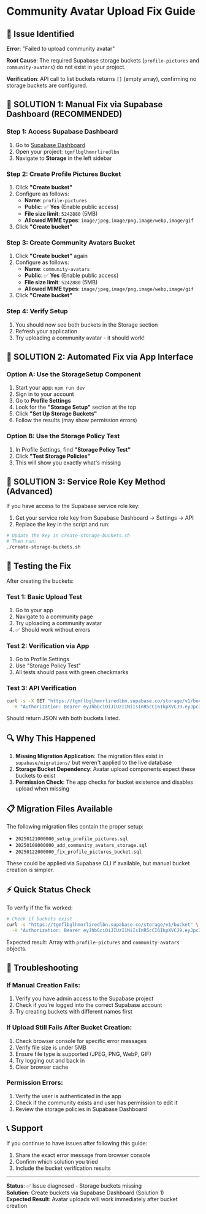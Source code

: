 # Community Avatar Upload Fix Guide

## 🚨 Issue Identified

**Error**: "Failed to upload community avatar"

**Root Cause**: The required Supabase storage buckets (`profile-pictures` and `community-avatars`) do not exist in your project.

**Verification**: API call to list buckets returns `[]` (empty array), confirming no storage buckets are configured.

## 🔧 SOLUTION 1: Manual Fix via Supabase Dashboard (RECOMMENDED)

### Step 1: Access Supabase Dashboard
1. Go to [Supabase Dashboard](https://supabase.com/dashboard)
2. Open your project: `tgmflbglhmnrliredlbn`
3. Navigate to **Storage** in the left sidebar

### Step 2: Create Profile Pictures Bucket
1. Click **"Create bucket"**
2. Configure as follows:
   - **Name**: `profile-pictures`
   - **Public**: ✅ **Yes** (Enable public access)
   - **File size limit**: `5242880` (5MB)
   - **Allowed MIME types**: `image/jpeg,image/png,image/webp,image/gif`
3. Click **"Create bucket"**

### Step 3: Create Community Avatars Bucket
1. Click **"Create bucket"** again
2. Configure as follows:
   - **Name**: `community-avatars`
   - **Public**: ✅ **Yes** (Enable public access)
   - **File size limit**: `5242880` (5MB)
   - **Allowed MIME types**: `image/jpeg,image/png,image/webp,image/gif`
3. Click **"Create bucket"**

### Step 4: Verify Setup
1. You should now see both buckets in the Storage section
2. Refresh your application
3. Try uploading a community avatar - it should work!

## 🔧 SOLUTION 2: Automated Fix via App Interface

### Option A: Use the StorageSetup Component
1. Start your app: `npm run dev`
2. Sign in to your account
3. Go to **Profile Settings**
4. Look for the **"Storage Setup"** section at the top
5. Click **"Set Up Storage Buckets"**
6. Follow the results (may show permission errors)

### Option B: Use the Storage Policy Test
1. In Profile Settings, find **"Storage Policy Test"**
2. Click **"Test Storage Policies"**
3. This will show you exactly what's missing

## 🔧 SOLUTION 3: Service Role Key Method (Advanced)

If you have access to the Supabase service role key:

1. Get your service role key from Supabase Dashboard → Settings → API
2. Replace the key in the script and run:

```bash
# Update the key in create-storage-buckets.sh
# Then run:
./create-storage-buckets.sh
```

## 🧪 Testing the Fix

After creating the buckets:

### Test 1: Basic Upload Test
1. Go to your app
2. Navigate to a community page
3. Try uploading a community avatar
4. ✅ Should work without errors

### Test 2: Verification via App
1. Go to Profile Settings
2. Use "Storage Policy Test"
3. All tests should pass with green checkmarks

### Test 3: API Verification
```bash
curl -s -X GET "https://tgmflbglhmnrliredlbn.supabase.co/storage/v1/bucket" \
  -H "Authorization: Bearer eyJhbGciOiJIUzI1NiIsInR5cCI6IkpXVCJ9.eyJpc3MiOiJzdXBhYmFzZSIsInJlZiI6InRnbWZsYmdsaG1ucmxpcmVkbGJuIiwicm9sZSI6ImFub24iLCJpYXQiOjE3NTM5MDY1MDksImV4cCI6MjA2OTQ4MjUwOX0.I5OHpsbFZwUDRTM4uFFjoE43nW1LyZb1kOE1N9OTAI8"
```
Should return JSON with both buckets listed.

## 🔍 Why This Happened

1. **Missing Migration Application**: The migration files exist in `supabase/migrations/` but weren't applied to the live database
2. **Storage Bucket Dependency**: Avatar upload components expect these buckets to exist
3. **Permission Check**: The app checks for bucket existence and disables upload when missing

## 📋 Migration Files Available

The following migration files contain the proper setup:
- `20250121000000_setup_profile_pictures.sql`
- `20250108000000_add_community_avatars_storage.sql`
- `20250122000000_fix_profile_pictures_bucket.sql`

These could be applied via Supabase CLI if available, but manual bucket creation is simpler.

## ⚡ Quick Status Check

To verify if the fix worked:

```bash
# Check if buckets exist
curl -s "https://tgmflbglhmnrliredlbn.supabase.co/storage/v1/bucket" \
  -H "Authorization: Bearer eyJhbGciOiJIUzI1NiIsInR5cCI6IkpXVCJ9.eyJpc3MiOiJzdXBhYmFzZSIsInJlZiI6InRnbWZsYmdsaG1ucmxpcmVkbGJuIiwicm9sZSI6ImFub24iLCJpYXQiOjE3NTM5MDY1MDksImV4cCI6MjA2OTQ4MjUwOX0.I5OHpsbFZwUDRTM4uFFjoE43nW1LyZb1kOE1N9OTAI8" | jq .
```

Expected result: Array with `profile-pictures` and `community-avatars` objects.

## 🚨 Troubleshooting

### If Manual Creation Fails:
1. Verify you have admin access to the Supabase project
2. Check if you're logged into the correct Supabase account
3. Try creating buckets with different names first

### If Upload Still Fails After Bucket Creation:
1. Check browser console for specific error messages
2. Verify file size is under 5MB
3. Ensure file type is supported (JPEG, PNG, WebP, GIF)
4. Try logging out and back in
5. Clear browser cache

### Permission Errors:
1. Verify the user is authenticated in the app
2. Check if the community exists and user has permission to edit it
3. Review the storage policies in Supabase Dashboard

## 📞 Support

If you continue to have issues after following this guide:
1. Share the exact error message from browser console
2. Confirm which solution you tried
3. Include the bucket verification results

---

**Status**: ✅ Issue diagnosed - Storage buckets missing  
**Solution**: Create buckets via Supabase Dashboard (Solution 1)  
**Expected Result**: Avatar uploads will work immediately after bucket creation
